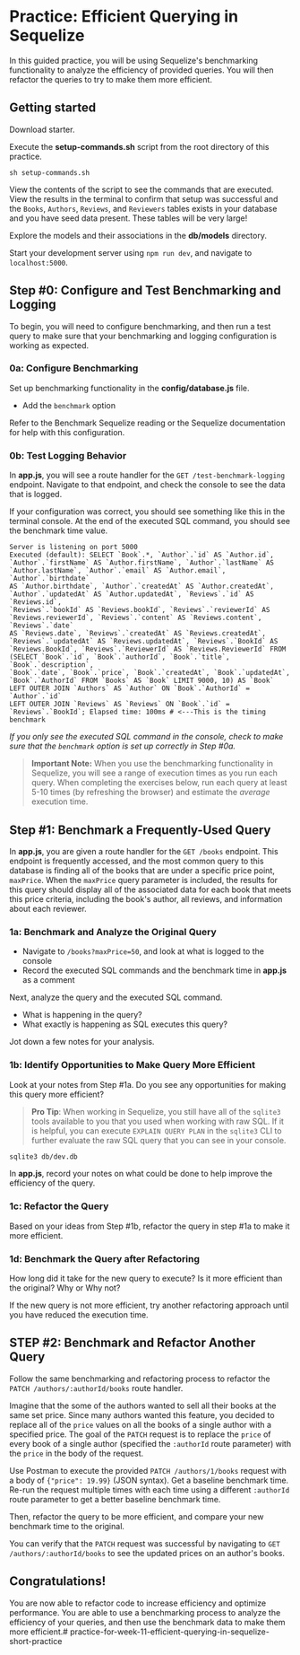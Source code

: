 # Practice: Efficient Querying in Sequelize

In this guided practice, you will be using Sequelize's benchmarking functionality
to analyze the efficiency of provided queries. You will then refactor the queries to
try to make them more efficient.

## Getting started

Download starter. 

Execute the __setup-commands.sh__ script from the root directory of this
practice. 

```shell
sh setup-commands.sh
```

View the contents of the script to see the commands that are executed. View the
results in the terminal to confirm that setup was successful and the `Books`,
`Authors`, `Reviews`, and `Reviewers` tables exists in your database and you
have seed data present. These tables will be very large!

Explore the models and their associations in the __db/models__ directory.

Start your development server using `npm run dev`, and navigate to
`localhost:5000`.

## Step #0: Configure and Test Benchmarking and Logging

To begin, you will need to configure benchmarking, and then run a test query to
make sure that your benchmarking and logging configuration is working as
expected.

### 0a: Configure Benchmarking

Set up benchmarking functionality in the __config/database.js__ file.

- Add the `benchmark` option

Refer to the Benchmark Sequelize reading or the Sequelize documentation for help
with this configuration.

### 0b: Test Logging Behavior

In __app.js__, you will see a route handler for the
`GET /test-benchmark-logging` endpoint. Navigate to that endpoint, and check
the console to see the data that is logged.

If your configuration was correct, you should see something like this in the
terminal console. At the end of the executed SQL command, you should see the
benchmark time value.

```shell
Server is listening on port 5000
Executed (default): SELECT `Book`.*, `Author`.`id` AS `Author.id`,
`Author`.`firstName` AS `Author.firstName`, `Author`.`lastName` AS
`Author.lastName`, `Author`.`email` AS `Author.email`, `Author`.`birthdate`
AS `Author.birthdate`, `Author`.`createdAt` AS `Author.createdAt`,
`Author`.`updatedAt` AS `Author.updatedAt`, `Reviews`.`id` AS `Reviews.id`,
`Reviews`.`bookId` AS `Reviews.bookId`, `Reviews`.`reviewerId` AS
`Reviews.reviewerId`, `Reviews`.`content` AS `Reviews.content`, `Reviews`.`date`
AS `Reviews.date`, `Reviews`.`createdAt` AS `Reviews.createdAt`,
`Reviews`.`updatedAt` AS `Reviews.updatedAt`, `Reviews`.`BookId` AS
`Reviews.BookId`, `Reviews`.`ReviewerId` AS `Reviews.ReviewerId` FROM
(SELECT `Book`.`id`, `Book`.`authorId`, `Book`.`title`, `Book`.`description`,
`Book`.`date`, `Book`.`price`, `Book`.`createdAt`, `Book`.`updatedAt`,
`Book`.`AuthorId` FROM `Books` AS `Book` LIMIT 9000, 10) AS `Book`
LEFT OUTER JOIN `Authors` AS `Author` ON `Book`.`AuthorId` = `Author`.`id`
LEFT OUTER JOIN `Reviews` AS `Reviews` ON `Book`.`id` =
`Reviews`.`BookId`; Elapsed time: 100ms # <---This is the timing benchmark
```

_If you only see the executed SQL command in the console, check to make sure
that the `benchmark` option is set up correctly in Step #0a._

> __Important Note:__ When you use the benchmarking functionality in Sequelize,
> you will see a range of execution times as you run each query. When completing
> the exercises below, run each query at least 5-10 times (by refreshing the
> browser) and estimate the _average_ execution time.

## Step #1: Benchmark a Frequently-Used Query

In __app.js__, you are given a route handler for the `GET /books` endpoint. This
endpoint is frequently accessed, and the most common query to this database is
finding all of the books that are under a specific price point, `maxPrice`. When
the `maxPrice` query parameter is included, the results for this query should
display all of the associated data for each book that meets this price criteria,
including the book's author, all reviews, and information about each reviewer.

### 1a: Benchmark and Analyze the Original Query

- Navigate to `/books?maxPrice=50`, and look at what is logged to the console
- Record the executed SQL commands and the benchmark time in __app.js__ as a
  comment

Next, analyze the query and the executed SQL command.

- What is happening in the query?
- What exactly is happening as SQL executes this query?

Jot down a few notes for your analysis.

### 1b: Identify Opportunities to Make Query More Efficient

Look at your notes from Step #1a. Do you see any opportunities for making this
query more efficient?

> **Pro Tip**: When working in Sequelize, you still have all of the `sqlite3`
> tools available to you that you used when working with raw SQL. If it is
> helpful, you can execute `EXPLAIN QUERY PLAN` in the `sqlite3` CLI to
> further evaluate the raw SQL query that you can see in your console.

```bash
sqlite3 db/dev.db
```

In __app.js__, record your notes on what could be done to help improve the
efficiency of the query.

### 1c: Refactor the Query

Based on your ideas from Step #1b, refactor the query in step #1a to make it
more efficient.

### 1d: Benchmark the Query after Refactoring

How long did it take for the new query to execute? Is it more efficient than the
original? Why or Why not?

If the new query is not more efficient, try another refactoring approach until
you have reduced the execution time.

## STEP #2: Benchmark and Refactor Another Query

Follow the same benchmarking and refactoring process to refactor the
`PATCH /authors/:authorId/books` route handler.

Imagine that the some of the authors wanted to sell all their books at the same
set price. Since many authors wanted this feature, you decided to replace all of
the `price` values on all the books of a single author with a specified price.
The goal of the `PATCH` request is to replace the `price` of every book of a
single author (specified the `:authorId` route parameter) with the `price` in
the body of the request.

Use Postman to execute the provided `PATCH /authors/1/books` request with a body
of `{"price": 19.99}` (JSON syntax). Get a baseline benchmark time. Re-run the
request multiple times with each time using a different `:authorId` route
parameter to get a better baseline benchmark time.

Then, refactor the query to be more efficient, and compare your new benchmark
time to the original.

You can verify that the `PATCH` request was successful by navigating to
`GET /authors/:authorId/books` to see the updated prices on an author's books.

## Congratulations!

You are now able to refactor code to increase efficiency and optimize
performance. You are able to use a benchmarking process to analyze the
efficiency of your queries, and then use the benchmark data to make them more
efficient.# practice-for-week-11-efficient-querying-in-sequelize-short-practice

